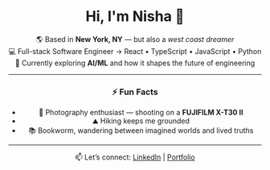 <div align="center">

# Hi, I'm Nisha 👋

🌎 Based in **New York, NY** — but also a *west coast dreamer*  
💻 Full-stack Software Engineer → React • TypeScript • JavaScript • Python  
🤖 Currently exploring **AI/ML** and how it shapes the future of engineering  

---

### ⚡ Fun Facts
- 📸 Photography enthusiast — shooting on a **FUJIFILM X-T30 II**  
- ⛰ Hiking keeps me grounded  
- 📚 Bookworm, wandering between imagined worlds and lived truths

---

📫 Let’s connect: [LinkedIn](https://linkedin.com/nisha-ahamed) | [Portfolio](https://nisha-ahamed.com)  

